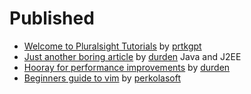 # Published

- [Welcome to Pluralsight Tutorials](http://pskb-stage.herokuapp.com//review/welcome-to-pluralsight-tutorials) by [prtkgpt](http://pskb-stage.herokuapp.com//user/prtkgpt) 
- [Just another boring article](/review/just-another-boring-article) by [durden](/user/durden) Java and J2EE
- [Hooray for performance improvements](/review/hooray-for-performance-improvements) by [durden](/user/durden) 
- [Beginners guide to vim](/review/beginners-guide-to-vim) by [perkolasoft](/user/perkolasoft) 